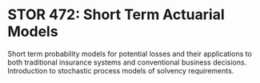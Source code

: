 # STOR 472: Short Term Actuarial Models

Short term probability models for potential losses and their applications to both traditional insurance systems and conventional business decisions. Introduction to stochastic process models of solvency requirements.